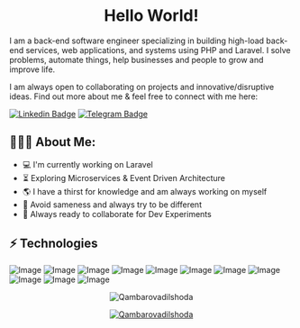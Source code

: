 <h1 align="center">Hello World!</h1>

 I am a back-end software engineer specializing in building high-load back-end services, web applications, and systems using PHP and Laravel. I solve problems, automate things, help businesses and people to grow and improve life.<br>
    
I am always open to collaborating on projects and innovative/disruptive ideas. Find out more about me & feel free to connect with me here:

[![Linkedin Badge](https://img.shields.io/badge/-dilshoda_qambarova-blue?style=flat-square&logo=Linkedin&logoColor=white&link=[https://www.linkedin.com/in/dilshoda-qambarova-802482325/])](https://www.linkedin.com/in/dilshoda-qambarova-802482325/) 
[![Telegram Badge](https://img.shields.io/badge/@Kolibri_o6-2CA5E0?style=flat-square&logo=telegram&logoColor=white&link=https://t.me/Kolibri_o6)](https://t.me/Kolibri_o6) 

  
<h2 align="left">👨🏻‍💻 About Me:</h2>

- :computer: I'm currently working on Laravel
- :hourglass_flowing_sand:  Exploring Microservices & Event Driven Architecture
- :earth_americas: I have a thirst for knowledge and am always working on myself
- :massage: Avoid sameness and always try to be different
- :rocket: Always ready to collaborate for Dev Experiments

## ⚡ Technologies

![Image](https://img.shields.io/badge/Laravel-FF2D20?style=for-the-badge&logo=laravel&logoColor=white)
![Image](https://img.shields.io/badge/php-777BB4?style=for-the-badge&logo=php&logoColor=white)
![Image](https://img.shields.io/badge/MySQL-005C84?style=for-the-badge&logo=mysql&logoColor=white)
![Image](https://img.shields.io/badge/JavaScript-323330?style=for-the-badge&logo=javascript&logoColor=F7DF1E)
![Image](https://img.shields.io/badge/Git-F05032?style=for-the-badge&logo=git&logoColor=white)
![Image](https://img.shields.io/badge/LinkedIn-0077B5?style=for-the-badge&logo=linkedin&logoColor=white)
![Image](https://img.shields.io/badge/C-00599C?style=for-the-badge&logo=c&logoColor=white)
![Image](https://img.shields.io/badge/CSS3-1572B6?style=for-the-badge&logo=css3&logoColor=white)
![Image](https://img.shields.io/badge/HTML5-E34F26?style=for-the-badge&logo=html5&logoColor=white)
![Image](https://img.shields.io/badge/Sqlite-E34F26?style=for-the-badge&logo=sqlite&logoColor=white)
![Image](https://img.shields.io/badge/GitHub-100000?style=for-the-badge&logo=github&logoColor=white)


<p align="center"> <img src="https://github-readme-stats.vercel.app/api?username=Qambarovadilshoda&show_icons=true&theme=gotham" alt="Qambarovadilshoda" />

<p align="center"> <a href="https://github.com/ryo-ma/github-profile-trophy"><img src="https://github-profile-trophy.vercel.app/?username=Qambarovadilshoda&theme=onestar&row=1&margin-w=15&margin-h=15&no-bg=true" alt="Qambarovadilshoda" /></a> </p>
